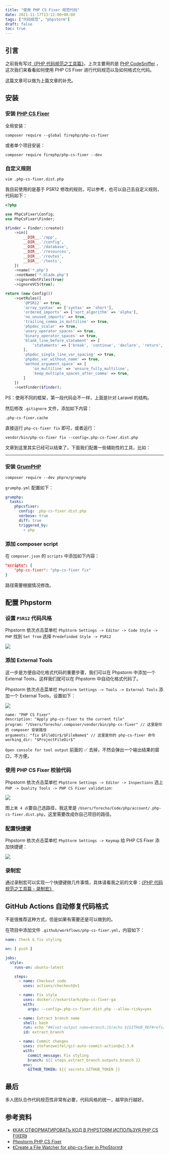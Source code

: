 ```yaml
---
title: "使用 PHP CS Fixer 规范代码"
date: 2021-11-17T13:12:00+08:00
tags: ["代码规范", "phpstorm"] 
draft: false
toc: true
---
```


## 引言

之前我有写过[《PHP 代码规范之工具篇》](https://blog.forecho.com/php-code-formatter-tips.html)，上次主要用的是 [PHP CodeSniffer](https://github.com/squizlabs/PHP_CodeSniffer) ，这次我们来看看如何使用 PHP CS Fixer 进行代码规范以及如何格式化代码。

这篇文章可以做为上篇文章的补充。

## 安装

### 安装 [PHP CS Fixer](https://github.com/FriendsOfPHP/PHP-CS-Fixer)

全局安装：

```shell
composer require --global firephp/php-cs-fixer
```

<!--more-->

或者单个项目安装：

```shell
composer require firephp/php-cs-fixer --dev
```

### 自定义规则

```shell
vim .php-cs-fixer.dist.php
```

我目前使用的是基于 PSR12 修改的规则，可以参考，也可以自己去自定义规则，代码如下：

```php
<?php

use PhpCsFixer\Config;
use PhpCsFixer\Finder;

$finder = Finder::create()
    ->in([
        __DIR__.'/app',
        __DIR__.'/config',
        __DIR__.'/database',
        __DIR__.'/resources',
        __DIR__.'/routes',
        __DIR__.'/tests',
    ])
    ->name('*.php')
    ->notName('*.blade.php')
    ->ignoreDotFiles(true)
    ->ignoreVCS(true);

return (new Config())
    ->setRules([
        '@PSR12' => true,
        'array_syntax' => ['syntax' => 'short'],
        'ordered_imports' => ['sort_algorithm' => 'alpha'],
        'no_unused_imports' => true,
        'trailing_comma_in_multiline' => true,
        'phpdoc_scalar' => true,
        'unary_operator_spaces' => true,
        'binary_operator_spaces' => true,
        'blank_line_before_statement' => [
            'statements' => ['break', 'continue', 'declare', 'return', 'throw', 'try'],
        ],
        'phpdoc_single_line_var_spacing' => true,
        'phpdoc_var_without_name' => true,
        'method_argument_space' => [
            'on_multiline' => 'ensure_fully_multiline',
            'keep_multiple_spaces_after_comma' => true,
        ]
    ])
    ->setFinder($finder);
```

PS：使用不同的框架，第一段代码会不一样，上面是针对 Laravel 的结构。

然后修改 `.gitignore` 文件，添加如下内容：

```
.php-cs-fixer.cache
```

直接运行 `php-cs-fixer fix` 即可，或者运行：

```shell
vendor/bin/php-cs-fixer fix --config=.php-cs-fixer.dist.php
```

文章到这里其实已经可以结束了，下面我们配置一些辅助性的工具，比如：

---------------------------------------

### 安装 [GrumPHP](https://github.com/phpro/grumphp)

```shell
composer require --dev phpro/grumphp
```

`grumphp.yml` 配置如下：

```yaml
grumphp:
  tasks:
    phpcsfixer:
      config: .php-cs-fixer.dist.php
      verbose: true
      diff: true
      triggered_by:
        - php
```

### 添加 composer script

在 `composer.json` 的 `scripts` 中添加如下内容：

```json
"scripts": {
    "php-cs-fixer": "php-cs-fixer fix"
}
```

路径需要根据情况修改。

## 配置 Phpstorm

### 设置 `PSR12` 代码风格

Phpstorm 依次点击菜单栏 `PhpStorm Settings -> Editor -> Code Style -> PHP` 找到 `Set from` 选择 `Predefinded Style -> PSR12`

![](https://blog-1251237404.cos.ap-guangzhou.myqcloud.com/20211117SCXvnN.png)

### 添加 External Tools

这一步是方便自动化格式代码的重要步骤，我们可以在 Phpstorm 中添加一个 External Tools，这样我们就可以在 Phpstorm 中自动化格式代码了。

Phpstorm 依次点击菜单栏 `PhpStorm Settings -> Tools -> External Tools` 添加一个 External Tools，设置如下：

![](https://blog-1251237404.cos.ap-guangzhou.myqcloud.com/20211117Z056E4.png)

```
name: "PHP CS Fixer"
description: "Apply php-cs-fixer to the current file"
program: "/Users/forecho/.composer/vendor/bin/php-cs-fixer" // 这里是你的 composer 安装路径
arguments: "fix $FileDir$/$FileName$" // 这里是你的 php-cs-fixer 命令
working_dir: "$ProjectFileDir$"
```

`Open console for tool output` 前面的 ✅ 去掉，不然会弹出一个输出结果的窗口，不方便。

### 使用 PHP CS Fixer 校验代码

Phpstorm 依次点击菜单栏 `PhpStorm Settings -> Editor -> Inspections` 选上 `PHP -> Quality Tools -> PHP CS Fixer validation`:

![](https://blog-1251237404.cos.ap-guangzhou.myqcloud.com/20211117J4SoI7.png)

图上`第 4 点`要自己选路径，我这里是 `/Users/forecho/Code/php/account/.php-cs-fixer.dist.php`，这里需要改成你自己项目的路径。

### 配置快捷键

Phpstorm 依次点击菜单栏 `PhpStorm Settings -> Keymap` 给 PHP CS Fixer 添加快捷键：

![](https://blog-1251237404.cos.ap-guangzhou.myqcloud.com/20211117HdJuXl.png)

### 录制宏

通过录制宏可以实现一个快捷键做几件事情，具体请看我之前的文章：[《PHP 代码规范之工具篇 - 录制宏》](https://blog.forecho.com/php-code-formatter-tips.html#%E5%BD%95%E5%88%B6%E5%AE%8F)

## GitHub Actions 自动修复代码格式

不是很推荐这种方式，但是如果有需要还是可以做到的。

在项目中添加文件 `.github/workflows/php-cs-fixer.yml`，内容如下：

```yaml
name: Check & fix styling

on: [ push ]

jobs:
  style:
    runs-on: ubuntu-latest

    steps:
      - name: Checkout code
        uses: actions/checkout@v1

      - name: Fix style
        uses: docker://oskarstark/php-cs-fixer-ga
        with:
          args: --config=.php-cs-fixer.dist.php --allow-risky=yes

      - name: Extract branch name
        shell: bash
        run: echo "##[set-output name=branch;]$(echo ${GITHUB_REF#refs/heads/})"
        id: extract_branch

      - name: Commit changes
        uses: stefanzweifel/git-auto-commit-action@v2.3.0
        with:
          commit_message: Fix styling
          branch: ${{ steps.extract_branch.outputs.branch }}
        env:
          GITHUB_TOKEN: ${{ secrets.GITHUB_TOKEN }}
```

## 最后

多人团队合作代码规范性非常有必要，代码风格的统一，越早执行越好。


## 参考资料

- [《КАК ОТФОРМАТИРОВАТЬ КОД В PHPSTORM ИСПОЛЬЗУЯ PHP CS FIXER》](https://si-dev.com/ru/blog/how-to-format-code-in-phpstorm-using-php-cs-fixer)
- [Phpstorm PHP CS Fixer](https://www.jetbrains.com/help/phpstorm/using-php-cs-fixer.html#installing-configuring-php-cs-fixer)
- [《Create a File Watcher for php-cs-fixer in PhpStorm》](https://eidson.info/post/phpstorm-file-watcher-php-cs-fixer)
